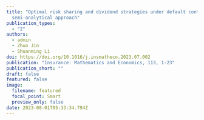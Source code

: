 ```yaml
---
title: "Optimal risk sharing and dividend strategies under default contagion: A
  semi-analytical approach"
publication_types:
  - "2"
authors:
  - admin
  - Zhuo Jin
  - Shuanming Li
doi: https://doi.org/10.1016/j.insmatheco.2023.07.002
publication: "Insurance: Mathematics and Economics, 113, 1-23"
publication_short: ""
draft: false
featured: false
image:
  filename: featured
  focal_point: Smart
  preview_only: false
date: 2023-08-01T05:33:34.794Z
---
```


